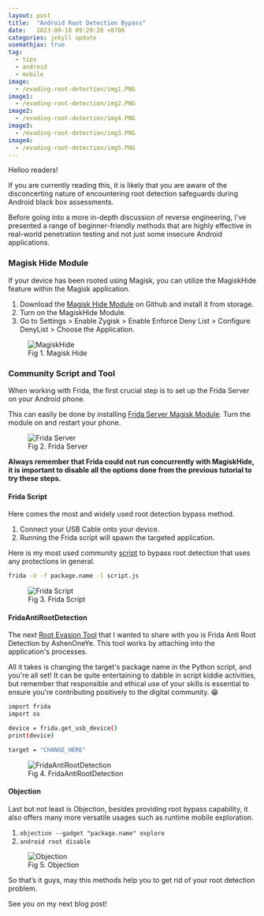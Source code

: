 ```yaml
---
layout: post
title:  "Android Root Detection Bypass"
date:   2023-09-18 09:29:20 +0700
categories: jekyll update
usemathjax: true
tag:
  - tips
  - android
  - mobile
image: 
  - /evading-root-detection/img1.PNG
image1:
  - /evading-root-detection/img2.PNG
image2:
  - /evading-root-detection/img4.PNG
image3:
  - /evading-root-detection/img3.PNG
image4:
  - /evading-root-detection/img5.PNG
---
```


Helloo readers!

If you are currently reading this, it is likely that you are aware of the disconcerting nature of encountering root detection safeguards during Android black box assessments.

Before going into a more in-depth discussion of reverse engineering, I've presented a range of beginner-friendly methods that are highly effective in real-world penetration testing and not just some insecure Android applications.

### Magisk Hide Module

If your device has been rooted using Magisk, you can utilize the MagiskHide feature within the Magisk application.

1. Download the [Magisk Hide Module](https://github.com/HuskyDG/MagiskHide) on Github and install it from storage.
2. Turn on the MagiskHide Module.
3. Go to Settings > Enable Zygisk > Enable Enforce Deny List > Configure DenyList > Choose the Application.

<figure>
<img src="{{ page.image }}" alt="MagiskHide">
<figcaption>Fig 1. Magisk Hide</figcaption>
</figure>

### Community Script and Tool

When working with Frida, the first crucial step is to set up the Frida Server on your Android phone.

This can easily be done by installing [Frida Server Magisk Module](https://github.com/ViRb3/magisk-frida). Turn the module on and restart your phone.

<figure>
<img src="{{ page.image1 }}" alt="Frida Server">
<figcaption>Fig 2. Frida Server</figcaption>
</figure>

**Always remember that Frida could not run concurrently with MagiskHide, it is important to disable all the options done from the previous tutorial to try these steps.**


#### Frida Script

Here comes the most and widely used root detection bypass method. 

1. Connect your USB Cable onto your device.
2. Running the Frida script will spawn the targeted application. 

Here is my most used community [script](https://gist.github.com/pich4ya/0b2a8592d3c8d5df9c34b8d185d2ea35) to bypass root detection that uses any protections in general.

```bash
frida -U -f package.name -l script.js
```


<figure>
<img src="{{ page.image2 }}" alt="Frida Script">
<figcaption>Fig 3. Frida Script</figcaption>
</figure>


#### FridaAntiRootDetection

The next [Root Evasion Tool](https://github.com/AshenOneYe/FridaAntiRootDetection) that I wanted to share with you is Frida Anti Root Detection by AshenOneYe. This tool works by attaching into the application's processes.

All it takes is changing the target's package name in the Python script, and you're all set! It can be quite entertaining to dabble in script kiddie activities, but remember that responsible and ethical use of your skills is essential to ensure you're contributing positively to the digital community. 😁

```bash
import frida
import os

device = frida.get_usb_device()
print(device)

target = "CHANGE_HERE"
```


<figure>
<img src="{{ page.image3 }}" alt="FridaAntiRootDetection">
<figcaption>Fig 4. FridaAntiRootDetection</figcaption>
</figure>

#### Objection

Last but not least is Objection, besides providing root bypass capability, it also offers many more versatile usages such as runtime mobile exploration.

1. ```objection --gadget "package.name" explore```
2. ```android root disable```

<figure>
<img src="{{ page.image4 }}" alt="Objection">
<figcaption>Fig 5. Objection</figcaption>
</figure>

So that’s it guys, may this methods help you to get rid of your root detection problem.

See you on my next blog post!